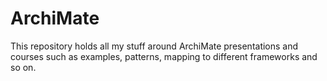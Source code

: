 # ArchiMate
This repository holds all my stuff around ArchiMate presentations and courses such as examples, patterns, mapping to different frameworks and so on.
